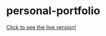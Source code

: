 # personal-portfolio

[Click to see the live version!](https://frankelln.github.io/personal-portfolio/)
